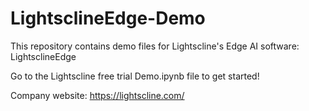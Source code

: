 # LightsclineEdge-Demo
This repository contains demo files for Lightscline's Edge AI software: LightsclineEdge

Go to the Lightscline free trial Demo.ipynb file to get started!

Company website: https://lightscline.com/
